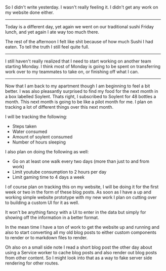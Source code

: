 So I didn't write yesterday. I wasn't really feeling it. I didn't get any work on my website done either.

----

Today is a different day, yet again we went on our traditional sushi Friday lunch, and yet again I ate way too
much there.

The rest of the afternoon I felt like shit because of how much Sushi I had eaten. To tell the truth I still feel
quite full.

---

I still haven't really realized that I need to start working on another team starting Monday. I think most of Monday
is going to be spent on transferring work over to my teammates to take on, or finishing off what I can.

---

Now that I am back to my apartment though I am beginning to feel a bit better. I was also pleasantly surprised to find
my food for the next month in a box labelled Soylent. Thats right, I subscribed to Soylent for 48 bottles a month. This
next month is going to be like a pilot month for me. I plan on tracking a lot of different things over this next month.

I will be tracking the following:
* Steps taken
* Water consumed
* Amount of soylent consumed
* Number of hours sleeping

I also plan on doing the following as well:
* Go on at least one walk every two days (more than just to and from work)
* Limit youtube consumption to 2 hours per day
* Limit gaming time to 4 days a week


I of course plan on tracking this on my website, I will be doing it for the first week or two in the form of
these blog posts. As soon as I have a up and working simple website prototype with my new work I plan on cutting over to
building a custom UI for it as well.

It won't be anything fancy with a UI to enter in the data but simply for showing off the information in a better format.

In the mean time I have a ton of work to get the website up and running and also to start converting all my old blog posts
to either custom components to render or to markdown files to render.


<aside>
  <p>
    Oh also on a small side note I read a short blog post the other day about using a Service worker to cache blog posts and
    also render out blog posts from other content. So I might look into that as a way to fake server side rendering for
    other routes.
  </p>
</aside>

